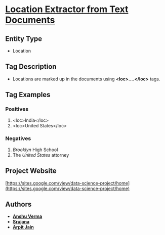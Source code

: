 # [Location Extractor from Text Documents](https://sites.google.com/view/data-science-project/home)

## Entity Type
* Location

## Tag Description
* Locations are marked up in the documents using **\<loc\>....\</loc\>** tags.

## Tag Examples

### Positives
1. \<loc\>India\</loc\>
2. \<loc\>United States\</loc\>

### Negatives
1. _Brooklyn_ High School
2. The _United States_ attorney

## Project Website
[https://sites.google.com/view/data-science-project/home](https://sites.google.com/view/data-science-project/home)

## Authors

* **[Anshu Verma](https://github.com/anshuv99)**
* **[Srujana](https://github.com/SrujanaN)**
* **[Arpit Jain](https://github.com/calvincodes)**
